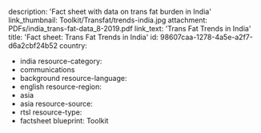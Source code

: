 description: 'Fact sheet with data on trans fat burden in India'
link_thumbnail: Toolkit/Transfat/trends-india.jpg
attachment: PDFs/india_trans-fat-data_8-2019.pdf
link_text: 'Trans Fat Trends in India'
title: 'Fact sheet: Trans Fat Trends in India'
id: 98607caa-1278-4a5e-a2f7-d6a2cbf24b52
country:
  - india
resource-category:
  - communications
  - background
resource-language:
  - english
resource-region:
  - asia
  - asia
resource-source:
  - rtsl
resource-type:
  - factsheet
blueprint: Toolkit
